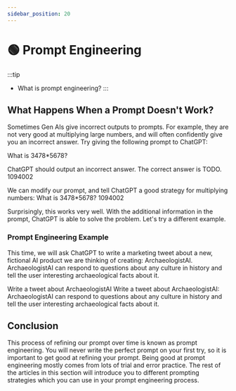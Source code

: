 ```yaml
---
sidebar_position: 20
---
```


# 🟢 Prompt Engineering

:::tip
- What is prompt engineering?
:::

## What Happens When a Prompt Doesn't Work?

Sometimes Gen AIs give incorrect outputs to prompts. For example, they are not very good at multiplying large numbers, and will often confidently give you an incorrect answer. Try giving the following prompt to ChatGPT:

<AIInput>
What is 3478*5678?
</AIInput>


ChatGPT should output an incorrect answer. The correct answer is TODO.
<AIOutput>
1094002
</AIOutput>

We can modify our prompt, and tell ChatGPT a good strategy for multiplying numbers:
<AIInput>
What is 3478*5678?
</AIInput>
<AIOutput>
1094002
</AIOutput>

Surprisingly, this works very well. With the additional information in the prompt, ChatGPT is able to solve the problem.
Let's try a different example. 

### Prompt Engineering Example

This time, we will ask ChatGPT to write a marketing tweet about a new, fictional AI product we are thinking of creating: ArchaeologistAI. ArchaeologistAI can respond to questions about any culture in history and tell the user interesting archaeological facts about it. 

<AIInput>
Write a tweet about ArchaeologistAI
</AIInput>

<AIInput>
Write a tweet about ArchaeologistAI: ArchaeologistAI can respond to questions about any culture in history and tell the user interesting archaeological facts about it. 
</AIInput>

## Conclusion

This process of refining our prompt over time is known as prompt engineering. You will never write the perfect prompt on your first try, so it is important to get good at refining your prompt. Being good at prompt engineering mostly comes from lots of trial and error practice. The rest of the articles in this section will introduce you to different prompting strategies which you can use in your prompt engineering process.

